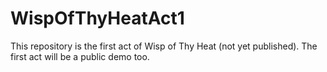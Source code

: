 # WispOfThyHeatAct1
This repository is the first act of Wisp of Thy Heat (not yet published). The first act will be a public demo too. 
